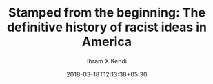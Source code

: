 ---
title: "Stamped from the beginning: The definitive history of racist ideas in America"
author: Ibram X Kendi
date: 2018-03-18T12:13:38+05:30
categories: [books]
link: http://www.google.co.uk
---